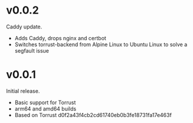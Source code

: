 # v0.0.2
Caddy update.

* Adds Caddy, drops nginx and certbot
* Switches torrust-backend from Alpine Linux to Ubuntu Linux to solve a segfault issue

# v0.0.1

Initial release.

* Basic support for Torrust
* arm64 and amd64 builds
* Based on Torrust d0f2a43f4cb2cd61740eb0b3fe18731fa17e463f
